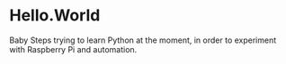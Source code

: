 # Hello.World
Baby Steps
trying to learn Python at the moment, in order to experiment with Raspberry Pi and automation.
